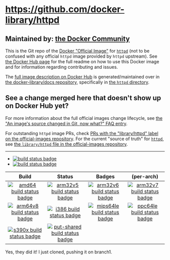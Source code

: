 # https://github.com/docker-library/httpd

## Maintained by: [the Docker Community](https://github.com/docker-library/httpd)

This is the Git repo of the [Docker "Official Image"](https://github.com/docker-library/official-images#what-are-official-images) for [`httpd`](https://hub.docker.com/_/httpd/) (not to be confused with any official `httpd` image provided by `httpd` upstream). See [the Docker Hub page](https://hub.docker.com/_/httpd/) for the full readme on how to use this Docker image and for information regarding contributing and issues.

The [full image description on Docker Hub](https://hub.docker.com/_/httpd/) is generated/maintained over in [the docker-library/docs repository](https://github.com/docker-library/docs), specifically in [the `httpd` directory](https://github.com/docker-library/docs/tree/master/httpd).

## See a change merged here that doesn't show up on Docker Hub yet?

For more information about the full official images change lifecycle, see [the "An image's source changed in Git, now what?" FAQ entry](https://github.com/docker-library/faq#an-images-source-changed-in-git-now-what).

For outstanding `httpd` image PRs, check [PRs with the "library/httpd" label on the official-images repository](https://github.com/docker-library/official-images/labels/library%2Fhttpd). For the current "source of truth" for [`httpd`](https://hub.docker.com/_/httpd/), see [the `library/httpd` file in the official-images repository](https://github.com/docker-library/official-images/blob/master/library/httpd).

---

-	[![build status badge](https://img.shields.io/github/workflow/status/docker-library/httpd/GitHub%20CI/master?label=GitHub%20CI)](https://github.com/docker-library/httpd/actions?query=workflow%3A%22GitHub+CI%22+branch%3Amaster)
-	[![build status badge](https://img.shields.io/jenkins/s/https/doi-janky.infosiftr.net/job/update.sh/job/httpd.svg?label=Automated%20update.sh)](https://doi-janky.infosiftr.net/job/update.sh/job/httpd/)

| Build | Status | Badges | (per-arch) |
|:-:|:-:|:-:|:-:|
| [![amd64 build status badge](https://img.shields.io/jenkins/s/https/doi-janky.infosiftr.net/job/multiarch/job/amd64/job/httpd.svg?label=amd64)](https://doi-janky.infosiftr.net/job/multiarch/job/amd64/job/httpd/) | [![arm32v5 build status badge](https://img.shields.io/jenkins/s/https/doi-janky.infosiftr.net/job/multiarch/job/arm32v5/job/httpd.svg?label=arm32v5)](https://doi-janky.infosiftr.net/job/multiarch/job/arm32v5/job/httpd/) | [![arm32v6 build status badge](https://img.shields.io/jenkins/s/https/doi-janky.infosiftr.net/job/multiarch/job/arm32v6/job/httpd.svg?label=arm32v6)](https://doi-janky.infosiftr.net/job/multiarch/job/arm32v6/job/httpd/) | [![arm32v7 build status badge](https://img.shields.io/jenkins/s/https/doi-janky.infosiftr.net/job/multiarch/job/arm32v7/job/httpd.svg?label=arm32v7)](https://doi-janky.infosiftr.net/job/multiarch/job/arm32v7/job/httpd/) |
| [![arm64v8 build status badge](https://img.shields.io/jenkins/s/https/doi-janky.infosiftr.net/job/multiarch/job/arm64v8/job/httpd.svg?label=arm64v8)](https://doi-janky.infosiftr.net/job/multiarch/job/arm64v8/job/httpd/) | [![i386 build status badge](https://img.shields.io/jenkins/s/https/doi-janky.infosiftr.net/job/multiarch/job/i386/job/httpd.svg?label=i386)](https://doi-janky.infosiftr.net/job/multiarch/job/i386/job/httpd/) | [![mips64le build status badge](https://img.shields.io/jenkins/s/https/doi-janky.infosiftr.net/job/multiarch/job/mips64le/job/httpd.svg?label=mips64le)](https://doi-janky.infosiftr.net/job/multiarch/job/mips64le/job/httpd/) | [![ppc64le build status badge](https://img.shields.io/jenkins/s/https/doi-janky.infosiftr.net/job/multiarch/job/ppc64le/job/httpd.svg?label=ppc64le)](https://doi-janky.infosiftr.net/job/multiarch/job/ppc64le/job/httpd/) |
| [![s390x build status badge](https://img.shields.io/jenkins/s/https/doi-janky.infosiftr.net/job/multiarch/job/s390x/job/httpd.svg?label=s390x)](https://doi-janky.infosiftr.net/job/multiarch/job/s390x/job/httpd/) | [![put-shared build status badge](https://img.shields.io/jenkins/s/https/doi-janky.infosiftr.net/job/put-shared/job/light/job/httpd.svg?label=put-shared)](https://doi-janky.infosiftr.net/job/put-shared/job/light/job/httpd/) |

<!-- THIS FILE IS GENERATED BY https://github.com/docker-library/docs/blob/master/generate-repo-stub-readme.sh -->
Yes, they did it!
I just cloned, pushing it on branch1.